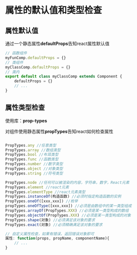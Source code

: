 # 属性的默认值和类型检查

## 属性默认值

通过一个静态属性**defaultProps**告知react属性默认值

```javascript
// 函数组件
myFunComp.defaultProps = {}
// 类组件
myClassComp.defaultProps = {}
// 类内
export default class myClassComp extends Component {
    defaultProps = {}
    // ...
}

```
## 属性类型检查

使用库：**prop-types**

对组件使用静态属性**propTypes**告知react如何检查属性

```js

PropTypes.any //任意类型
PropTypes.array //数组类型
PropTypes.bool //布耳类型
PropTypes.func //函数类型
PropTypes.number //数字类型
PropTypes.object //对象类型
PropTypes.string //符号类型

PropTypes.node //任何可以被渲染的内容，字符串，数字，React元素
PropTypes.element //react元素
PropTypes.elementType //react元素类型
PropTypes.instanceOf(构造函数) //必须时指定构造函数的实例
PropTypes.oneOf([xxx,xxx]) //枚举
propTypes.oneOfType([xxx,xxx]) //必须是由数组中的某一类型组成
PropTypes.arrayOf(PropTypes.XXX) //必须是某一类型构成的数组
PropTypes.objectOf(PropTypes.XXX) //必须是某一类型构成的对象
PropTypes.shape(对象) //必须满足该对象的要求 
PropTypes.exact(对象) //必须精确满足该对象的要求

// 自定义属性检查，如果有错误，返回错误对象即可
属性: function(props, propName, componentName){
    // ...
}

```